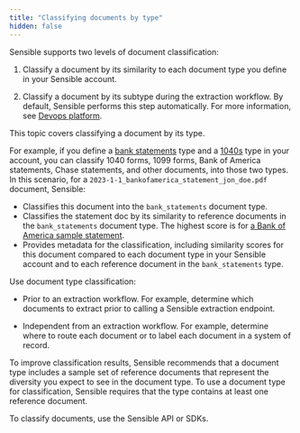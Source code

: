 ```yaml
---
title: "Classifying documents by type"
hidden: false
---
```


Sensible supports two levels of document classification:

1. Classify a document by its similarity to each document type you define in your Sensible account. 

2. Classify a document by its subtype during the extraction workflow. By default, Sensible performs this step automatically.  For more information, see [Devops platform](doc:devops-platform).

This topic covers classifying a document by its type.

For example, if you define a [bank statements](https://github.com/sensible-hq/sensible-configuration-library/tree/main/templates/Financial%20Services/Bank%20Statements) type and a [1040s](https://github.com/sensible-hq/sensible-configuration-library/tree/main/templates/Tax%20Forms/1040s) type in your account, you can classify 1040 forms, 1099 forms, Bank of America statements, Chase statements, and other documents, into those two types. In this scenario, for a  `2023-1-1_bankofamerica_statement_jon_doe.pdf` document, Sensible: 

- Classifies this document into the `bank_statements` document type.
- Classifies the statement doc by its similarity to reference documents in the `bank_statements` document type. The highest score is for [a Bank of America sample statement](https://github.com/sensible-hq/sensible-configuration-library/blob/main/templates/Financial%20Services/Bank%20Statements/refdocs/bank_of_america_sample.pdf).
- Provides metadata for the classification, including similarity scores for this document compared to each document type in your Sensible account and to each reference document in the `bank_statements` type.

Use document type classification:

- Prior to an extraction workflow. For example, determine which documents to extract prior to calling a Sensible extraction endpoint. 

- Independent from an extraction workflow. For example, determine where to route each document or to label each document in a system of record.

To improve classification results, Sensible recommends that a document type includes a sample set of reference documents that represent the diversity you expect to see in the document type. To use a document type for classification, Sensible requires that the type contains at least one reference document.

To classify documents, use the Sensible API or SDKs.
